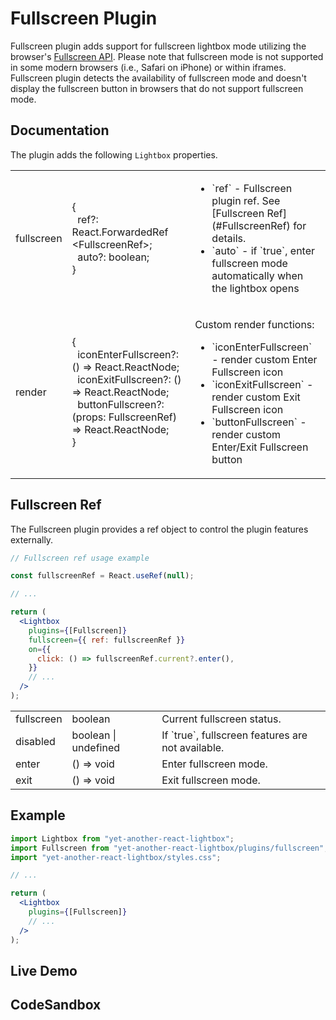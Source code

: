 # Fullscreen Plugin

Fullscreen plugin adds support for fullscreen lightbox mode utilizing the
browser's
[Fullscreen API](https://developer.mozilla.org/en-US/docs/Web/API/Fullscreen_API).
Please note that fullscreen mode is not supported in some modern browsers (i.e.,
Safari on iPhone) or within iframes. Fullscreen plugin detects the availability
of fullscreen mode and doesn't display the fullscreen button in browsers that do
not support fullscreen mode.

## Documentation

The plugin adds the following `Lightbox` properties.

<table class="docs">
  <tbody>
    <tr>
      <td>fullscreen</td>
      <td>
        &#123;<br/>
        &nbsp;&nbsp;ref?: React.ForwardedRef&#8203;&lt;FullscreenRef&gt;;<br/>
        &nbsp;&nbsp;auto?: boolean;<br/>
        &#125;
      </td>
      <td>
        <ul>
          <li>`ref` - Fullscreen plugin ref. See [Fullscreen Ref](#FullscreenRef) for details.</li>
          <li>`auto` - if `true`, enter fullscreen mode automatically when the lightbox opens</li>
        </ul>
      </td>
    </tr>
    <tr>
      <td>render</td>
      <td>
        &#123;<br />
        &nbsp;&nbsp;iconEnterFullscreen?: () => React.ReactNode;<br />
        &nbsp;&nbsp;iconExitFullscreen?: () => React.ReactNode;<br />
        &nbsp;&nbsp;buttonFullscreen?: (props: FullscreenRef) => React.ReactNode;<br />
        &#125;
      </td>
      <td>
        <p>Custom render functions:</p>
        <ul>
          <li>`iconEnterFullscreen` - render custom Enter Fullscreen icon</li>
          <li>`iconExitFullscreen` - render custom Exit Fullscreen icon</li>
          <li>`buttonFullscreen` - render custom Enter/Exit Fullscreen button</li>
        </ul>
      </td>
    </tr>
  </tbody>
</table>

## Fullscreen Ref

The Fullscreen plugin provides a ref object to control the plugin features
externally.

```jsx
// Fullscreen ref usage example

const fullscreenRef = React.useRef(null);

// ...

return (
  <Lightbox
    plugins={[Fullscreen]}
    fullscreen={{ ref: fullscreenRef }}
    on={{
      click: () => fullscreenRef.current?.enter(),
    }}
    // ...
  />
);
```

<table class="docs">
  <tbody>
    <tr>
      <td>fullscreen</td>
      <td>boolean</td>
      <td>Current fullscreen status.</td>
    </tr>
    <tr>
      <td>disabled</td>
      <td>boolean | undefined</td>
      <td>If `true`, fullscreen features are not available.</td>
    </tr>
    <tr>
      <td>enter</td>
      <td>() => void</td>
      <td>Enter fullscreen mode.</td>
    </tr>
    <tr>
      <td>exit</td>
      <td>() => void</td>
      <td>Exit fullscreen mode.</td>
    </tr>
  </tbody>
</table>

## Example

```jsx
import Lightbox from "yet-another-react-lightbox";
import Fullscreen from "yet-another-react-lightbox/plugins/fullscreen";
import "yet-another-react-lightbox/styles.css";

// ...

return (
  <Lightbox
    plugins={[Fullscreen]}
    // ...
  />
);
```

## Live Demo

<FullscreenPluginExample />

## CodeSandbox

<CodeSandboxLink file="/src/examples/FullscreenPlugin.tsx" path="/plugins/fullscreen" />
